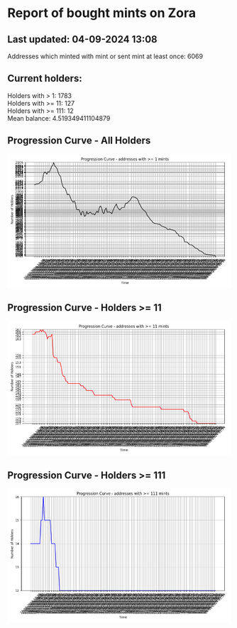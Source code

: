 # Report of bought mints on Zora
## Last updated: 04-09-2024 13:08
Addresses which minted with mint or sent mint at least once: 6069

## Current holders:
Holders with > 1: 1783  
Holders with >= 11: 127  
Holders with >= 111: 12  
Mean balance: 4.519349411104879  

## Progression Curve - All Holders
![addresses with >= 1 mint](progression_curve_all.png)
## Progression Curve - Holders >= 11
![addresses with >= 11 mints](progression_curve_gt_11.png)
## Progression Curve - Holders >= 111
![addresses with >= 111 mints](progression_curve_gt_111.png)
